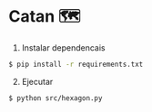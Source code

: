 # Catan 🗺️

1. Instalar dependencais

```bash
$ pip install -r requirements.txt
```

2. Ejecutar

```bash
$ python src/hexagon.py
```
